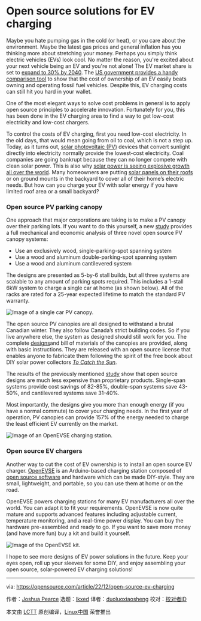 [#]: subject: "Open source solutions for EV charging"
[#]: via: "https://opensource.com/article/22/12/open-source-ev-charging"
[#]: author: "Joshua Pearce https://opensource.com/users/jmpearce"
[#]: collector: "lkxed"
[#]: translator: "duoluoxiaosheng"
[#]: reviewer: " "
[#]: publisher: " "
[#]: url: " "

Open source solutions for EV charging
======

Maybe you hate pumping gas in the cold (or heat), or you care about the environment. Maybe the latest gas prices and general inflation has you thinking more about stretching your money. Perhaps you simply think electric vehicles (EVs) look cool. No matter the reason, you're excited about your next vehicle being an EV and you're not alone! The EV market share is set to [expand to 30% by 2040][1]. The [US government provides a handy comparison tool][2] to show that the cost of ownership of an EV easily beats owning and operating fossil fuel vehicles. Despite this, EV charging costs can still hit you hard in your wallet.

One of the most elegant ways to solve cost problems in general is to apply open source principles to accelerate innovation. Fortunately for you, this has been done in the EV charging area to find a way to get low-cost electricity and low-cost chargers.

To control the costs of EV charging, first you need low-cost electricity. In the old days, that would mean going from oil to coal, which is not a step up. Today, as it turns out, [solar photovoltaic (PV)][3] devices that convert sunlight directly into electricity normally provide the lowest-cost electricity. Coal companies are going bankrupt because they can no longer compete with clean solar power. This is also why [solar power is seeing explosive growth all over the world][4]. Many homeowners are putting [solar panels on their roofs][5] or on ground mounts in the backyard to cover all of their home’s electric needs. But how can you charge your EV with solar energy if you have limited roof area or a small backyard?

### Open source PV parking canopy

One approach that major corporations are taking is to make a PV canopy over their parking lots. If you want to do this yourself, a new [study][6] provides a full mechanical and economic analysis of three novel open source PV canopy systems:

- Use an exclusively wood, single-parking-spot spanning system
- Use a wood and aluminum double-parking-spot spanning system
- Use a wood and aluminum cantilevered system

The designs are presented as 5-by-6 stall builds, but all three systems are scalable to any amount of parking spots required. This includes a 1-stall 6kW system to charge a single car at home (as shown below). All of the racks are rated for a 25-year expected lifetime to match the standard PV warranty.

![Image of a single car PV canopy.][7]

The open source PV canopies are all designed to withstand a brutal Canadian winter. They also follow Canada’s strict building codes. So if you live anywhere else, the system as designed should still work for you. The complete [designs][8]and bill of materials of the canopies are provided, along with basic instructions. They are released with an open source license that enables anyone to fabricate them following the spirit of the free book about DIY solar power collectors [_To Catch the Sun_][9].

The results of the previously mentioned [study][6] show that open source designs are much less expensive than proprietary products. Single-span systems provide cost savings of 82-85%, double-span systems save 43-50%, and cantilevered systems save 31-40%.

Most importantly, the designs give you more than enough energy (if you have a normal commute) to cover your charging needs. In the first year of operation, PV canopies can provide 157% of the energy needed to charge the least efficient EV currently on the market.

![Image of an OpenEVSE charging station.][10]

### Open source EV chargers

Another way to cut the cost of EV ownership is to install an open source EV charger. [OpenEVSE][11] is an Arduino-based charging station composed of [open source software][12] and hardware which can be made DIY-style. They are small, lightweight, and portable, so you can use them at home or on the road.

OpenEVSE powers charging stations for many EV manufacturers all over the world. You can adapt it to fit your requirements. OpenEVSE is now quite mature and supports advanced features including adjustable current, temperature monitoring, and a real-time power display. You can buy the hardware pre-assembled and ready to go. If you want to save more money (and have more fun) buy a kit and build it yourself.

![Image of the OpenEVSE kit.][13]

I hope to see more designs of EV power solutions in the future. Keep your eyes open, roll up your sleeves for some DIY, and enjoy assembling your open source, solar-powered EV charging solutions!

--------------------------------------------------------------------------------

via: https://opensource.com/article/22/12/open-source-ev-charging

作者：[Joshua Pearce][a]
选题：[lkxed][b]
译者：[duoluoxiaosheng](https://github.com/duoluoxiaosheng)
校对：[校对者ID](https://github.com/校对者ID)

本文由 [LCTT](https://github.com/LCTT/TranslateProject) 原创编译，[Linux中国](https://linux.cn/) 荣誉推出

[a]: https://opensource.com/users/jmpearce
[b]: https://github.com/lkxed
[1]: https://about.bnef.com/electric-vehicle-outlook/
[2]: https://fueleconomy.gov/feg/Find.do?action=sbsSelect
[3]: https://opensource.com/article/21/11/open-source-solar-power
[4]: https://www.alliedmarketresearch.com/photovoltaic-market
[5]: https://opensource.com/article/22/12/open-source-solar-power-home
[6]: https://doi.org/10.3390/technologies10060114
[7]: https://opensource.com/sites/default/files/2022-12/Single%20car%20open%20source%20PV%20canopy.png
[8]: https://www.appropedia.org/Open-source_Photovoltaic_-_Electrical_Vehicle_Carport_Designs
[9]: https://tocatchthesun.com/
[10]: https://opensource.com/sites/default/files/2022-12/OpenEVSE%20charging%20an%20electric%20car.png
[11]: https://openevse.com/index.html
[12]: https://github.com/OpenEVSE
[13]: https://opensource.com/sites/default/files/2022-12/OpenEVSE%20kit.png
